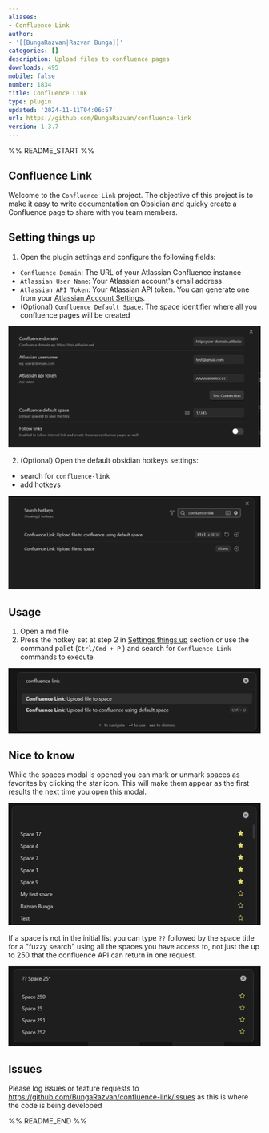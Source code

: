 ```yaml
---
aliases:
- Confluence Link
author:
- '[[BungaRazvan|Razvan Bunga]]'
categories: []
description: Upload files to confluence pages
downloads: 495
mobile: false
number: 1834
title: Confluence Link
type: plugin
updated: '2024-11-11T04:06:57'
url: https://github.com/BungaRazvan/confluence-link
version: 1.3.7
---
```


%% README_START %%

## Confluence Link

Welcome to the `Confluence Link` project. The objective of this project is to make it easy to write documentation on Obsidian and quicky create a Confluence page to share with you team members.

## Setting things up

1. Open the plugin settings and configure the following fields:

-   `Confluence Domain`: The URL of your Atlassian Confluence instance
-   `Atlassian User Name`: Your Atlassian account's email address
-   `Atlassian API Token`: Your Atlassian API token. You can generate one from your [Atlassian Account Settings](https://id.atlassian.com/manage-profile/security/api-tokens).
-   (Optional) `Confluence Default Space`: The space identifier where all you confluence pages will be created

![Settings](https://raw.githubusercontent.com/BungaRazvan/confluence-link/HEAD/images/settings_tab.png)

2. (Optional) Open the default obsidian hotkeys settings:

-   search for `confluence-link`
-   add hotkeys

![Hotkeys](https://raw.githubusercontent.com/BungaRazvan/confluence-link/HEAD/images/hotkeys.png)

## Usage

1. Open a md file
2. Press the hotkey set at step 2 in [Settings things up](#Setting-things-up) section or use the command pallet (`Ctrl/Cmd + P` ) and search for `Confluence Link` commands to execute

![Commands](https://raw.githubusercontent.com/BungaRazvan/confluence-link/HEAD/images/commands.png)

## Nice to know

While the spaces modal is opened you can mark or unmark spaces as favorites by clicking the star icon. This will make them appear as the first results the next time you open this modal.

![Favorite_Spaces](https://raw.githubusercontent.com/BungaRazvan/confluence-link/HEAD/images/fav_spaces.png)

If a space is not in the initial list you can type `??` followed by the space title for a "fuzzy search" using all the spaces you have access to, not just the up to 250 that the confluence API can return in one request.

![Search](https://raw.githubusercontent.com/BungaRazvan/confluence-link/HEAD/images/search_spaces.png)

## Issues

Please log issues or feature requests to https://github.com/BungaRazvan/confluence-link/issues as this is where the code is being developed


%% README_END %%
